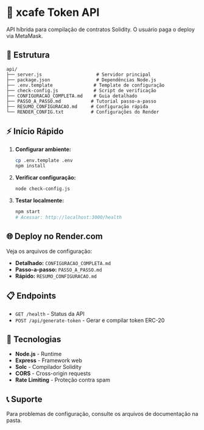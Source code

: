 # 🚀 xcafe Token API

API híbrida para compilação de contratos Solidity. O usuário paga o deploy via MetaMask.

## 📁 Estrutura

```text
api/
├── server.js                    # Servidor principal
├── package.json                 # Dependências Node.js
├── .env.template               # Template de configuração
├── check-config.js             # Script de verificação
├── CONFIGURACAO_COMPLETA.md    # Guia detalhado
├── PASSO_A_PASSO.md           # Tutorial passo-a-passo
├── RESUMO_CONFIGURACAO.md     # Configuração rápida
└── RENDER_CONFIG.txt          # Configurações do Render
```

## ⚡ Início Rápido

1. **Configurar ambiente:**

   ```bash
   cp .env.template .env
   npm install
   ```

2. **Verificar configuração:**

   ```bash
   node check-config.js
   ```

3. **Testar localmente:**

   ```bash
   npm start
   # Acessar: http://localhost:3000/health
   ```

## 🌐 Deploy no Render.com

Veja os arquivos de configuração:

- **Detalhado:** `CONFIGURACAO_COMPLETA.md`
- **Passo-a-passo:** `PASSO_A_PASSO.md`
- **Rápido:** `RESUMO_CONFIGURACAO.md`

## 📋 Endpoints

- `GET /health` - Status da API
- `POST /api/generate-token` - Gerar e compilar token ERC-20

## 🔧 Tecnologias

- **Node.js** - Runtime
- **Express** - Framework web
- **Solc** - Compilador Solidity
- **CORS** - Cross-origin requests
- **Rate Limiting** - Proteção contra spam

## 📞 Suporte

Para problemas de configuração, consulte os arquivos de documentação na pasta.
